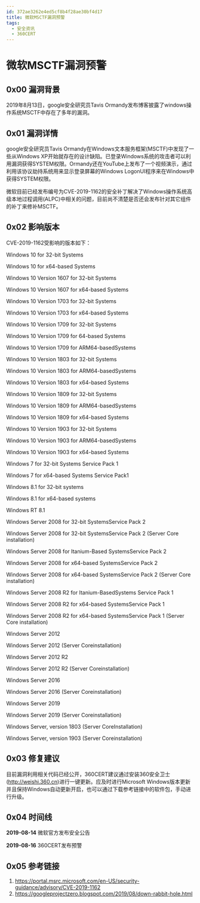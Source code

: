 ```yaml
---
id: 372ae3262e4ed5cf8b4f28ae30bf4d17
title: 微软MSCTF漏洞预警
tags: 
  - 安全资讯
  - 360CERT
---
```


# 微软MSCTF漏洞预警

0x00 漏洞背景
---------


2019年8月13日，google安全研究员Tavis Ormandy发布博客披露了windows操作系统MSCTF中存在了多年的漏洞。


0x01 漏洞详情
---------


google安全研究员Tavis Ormandy在Windows文本服务框架(MSCTF)中发现了一些从Windows XP开始就存在的设计缺陷。已登录Windows系统的攻击者可以利用漏洞获得SYSTEM权限。Ormandy还在YouTube上发布了一个视频演示，通过利用该协议劫持系统用来显示登录屏幕的Windows LogonUI程序来在Windows中获得SYSTEM权限。


微软目前已经发布编号为CVE-2019-1162的安全补丁解决了Windows操作系统高级本地过程调用(ALPC)中相关的问题，目前尚不清楚是否还会发布针对其它组件的补丁来修补MSCTF。


0x02 影响版本
---------


CVE-2019-1162受影响的版本如下：


Windows 10 for 32-bit Systems


Windows 10 for x64-based Systems


Windows 10 Version 1607 for 32-bit Systems


Windows 10 Version 1607 for x64-based Systems


Windows 10 Version 1703 for 32-bit Systems


Windows 10 Version 1703 for x64-based Systems


Windows 10 Version 1709 for 32-bit Systems


Windows 10 Version 1709 for 64-based Systems


Windows 10 Version 1709 for ARM64-basedSystems


Windows 10 Version 1803 for 32-bit Systems


Windows 10 Version 1803 for ARM64-basedSystems


Windows 10 Version 1803 for x64-based Systems


Windows 10 Version 1809 for 32-bit Systems


Windows 10 Version 1809 for ARM64-basedSystems


Windows 10 Version 1809 for x64-based Systems


Windows 10 Version 1903 for 32-bit Systems


Windows 10 Version 1903 for ARM64-basedSystems


Windows 10 Version 1903 for x64-based Systems


Windows 7 for 32-bit Systems Service Pack 1


Windows 7 for x64-based Systems Service Pack1


Windows 8.1 for 32-bit systems


Windows 8.1 for x64-based systems


Windows RT 8.1


Windows Server 2008 for 32-bit SystemsService Pack 2


Windows Server 2008 for 32-bit SystemsService Pack 2 (Server Core installation)


Windows Server 2008 for Itanium-Based SystemsService Pack 2


Windows Server 2008 for x64-based SystemsService Pack 2


Windows Server 2008 for x64-based SystemsService Pack 2 (Server Core installation)


Windows Server 2008 R2 for Itanium-BasedSystems Service Pack 1


Windows Server 2008 R2 for x64-based SystemsService Pack 1


Windows Server 2008 R2 for x64-based SystemsService Pack 1 (Server Core installation)


Windows Server 2012


Windows Server 2012 (Server Coreinstallation)


Windows Server 2012 R2


Windows Server 2012 R2 (Server Coreinstallation)


Windows Server 2016


Windows Server 2016 (Server Coreinstallation)


Windows Server 2019


Windows Server 2019 (Server Coreinstallation)


Windows Server, version 1803 (Server CoreInstallation)


Windows Server, version 1903 (Server Coreinstallation)


0x03 修复建议
---------


目前漏洞利用相关代码已经公开，360CERT建议通过安装360安全卫士(<http://weishi.360.cn>)进行一键更新。应及时进行Microsoft Windows版本更新并且保持Windows自动更新开启，也可以通过下载参考链接中的软件包，手动进行升级。


0x04 时间线
--------


**2019-08-14** 微软官方发布安全公告


**2019-08-16** 360CERT发布预警


0x05 参考链接
---------


1. <https://portal.msrc.microsoft.com/en-US/security-guidance/advisory/CVE-2019-1162>
2. <https://googleprojectzero.blogspot.com/2019/08/down-rabbit-hole.html>


